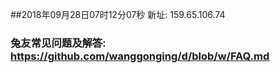 ##2018年09月28日07时12分07秒 新址: 159.65.106.74
### 兔友常见问题及解答: https://github.com/wanggonging/d/blob/w/FAQ.md
